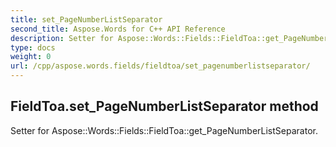 ```yaml
---
title: set_PageNumberListSeparator
second_title: Aspose.Words for C++ API Reference
description: Setter for Aspose::Words::Fields::FieldToa::get_PageNumberListSeparator. 
type: docs
weight: 0
url: /cpp/aspose.words.fields/fieldtoa/set_pagenumberlistseparator/
---
```

## FieldToa.set_PageNumberListSeparator method


Setter for Aspose::Words::Fields::FieldToa::get_PageNumberListSeparator. 

